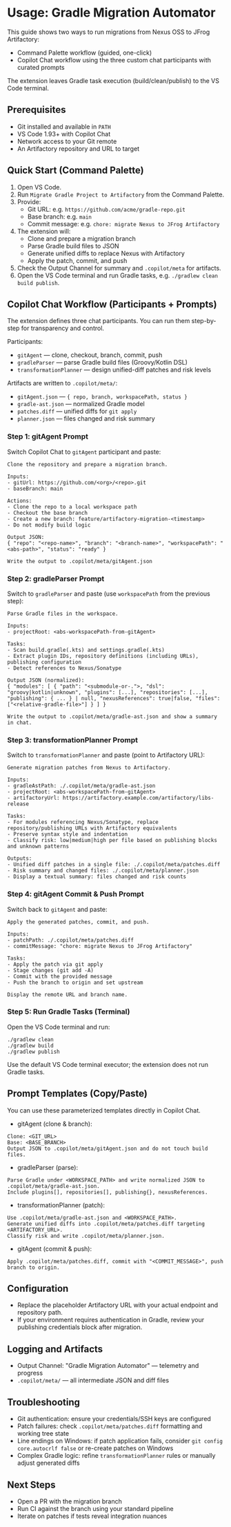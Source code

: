 # Usage: Gradle Migration Automator

This guide shows two ways to run migrations from Nexus OSS to JFrog Artifactory:
- Command Palette workflow (guided, one-click)
- Copilot Chat workflow using the three custom chat participants with curated prompts

The extension leaves Gradle task execution (build/clean/publish) to the VS Code terminal.

## Prerequisites
- Git installed and available in `PATH`
- VS Code 1.93+ with Copilot Chat
- Network access to your Git remote
- An Artifactory repository and URL to target

## Quick Start (Command Palette)
1. Open VS Code.
2. Run `Migrate Gradle Project to Artifactory` from the Command Palette.
3. Provide:
   - Git URL: e.g. `https://github.com/acme/gradle-repo.git`
   - Base branch: e.g. `main`
   - Commit message: e.g. `chore: migrate Nexus to JFrog Artifactory`
4. The extension will:
   - Clone and prepare a migration branch
   - Parse Gradle build files to JSON
   - Generate unified diffs to replace Nexus with Artifactory
   - Apply the patch, commit, and push
5. Check the Output Channel for summary and `.copilot/meta` for artifacts.
6. Open the VS Code terminal and run Gradle tasks, e.g. `./gradlew clean build publish`.

## Copilot Chat Workflow (Participants + Prompts)
The extension defines three chat participants. You can run them step-by-step for transparency and control.

Participants:
- `gitAgent` — clone, checkout, branch, commit, push
- `gradleParser` — parse Gradle build files (Groovy/Kotlin DSL)
- `transformationPlanner` — design unified-diff patches and risk levels

Artifacts are written to `.copilot/meta/`:
- `gitAgent.json` — `{ repo, branch, workspacePath, status }`
- `gradle-ast.json` — normalized Gradle model
- `patches.diff` — unified diffs for `git apply`
- `planner.json` — files changed and risk summary

### Step 1: gitAgent Prompt
Switch Copilot Chat to `gitAgent` participant and paste:

```
Clone the repository and prepare a migration branch.

Inputs:
- gitUrl: https://github.com/<org>/<repo>.git
- baseBranch: main

Actions:
- Clone the repo to a local workspace path
- Checkout the base branch
- Create a new branch: feature/artifactory-migration-<timestamp>
- Do not modify build logic

Output JSON:
{ "repo": "<repo-name>", "branch": "<branch-name>", "workspacePath": "<abs-path>", "status": "ready" }

Write the output to .copilot/meta/gitAgent.json
```

### Step 2: gradleParser Prompt
Switch to `gradleParser` and paste (use `workspacePath` from the previous step):

```
Parse Gradle files in the workspace.

Inputs:
- projectRoot: <abs-workspacePath-from-gitAgent>

Tasks:
- Scan build.gradle(.kts) and settings.gradle(.kts)
- Extract plugin IDs, repository definitions (including URLs), publishing configuration
- Detect references to Nexus/Sonatype

Output JSON (normalized):
{ "modules": [ { "path": "<submodule-or-.">, "dsl": "groovy|kotlin|unknown", "plugins": [...], "repositories": [...], "publishing": { ... } | null, "nexusReferences": true|false, "files": ["<relative-gradle-file>"] } ] }

Write the output to .copilot/meta/gradle-ast.json and show a summary in chat.
```

### Step 3: transformationPlanner Prompt
Switch to `transformationPlanner` and paste (point to Artifactory URL):

```
Generate migration patches from Nexus to Artifactory.

Inputs:
- gradleAstPath: ./.copilot/meta/gradle-ast.json
- projectRoot: <abs-workspacePath-from-gitAgent>
- artifactoryUrl: https://artifactory.example.com/artifactory/libs-release

Tasks:
- For modules referencing Nexus/Sonatype, replace repository/publishing URLs with Artifactory equivalents
- Preserve syntax style and indentation
- Classify risk: low|medium|high per file based on publishing blocks and unknown patterns

Outputs:
- Unified diff patches in a single file: ./.copilot/meta/patches.diff
- Risk summary and changed files: ./.copilot/meta/planner.json
- Display a textual summary: files changed and risk counts
```

### Step 4: gitAgent Commit & Push Prompt
Switch back to `gitAgent` and paste:

```
Apply the generated patches, commit, and push.

Inputs:
- patchPath: ./.copilot/meta/patches.diff
- commitMessage: "chore: migrate Nexus to JFrog Artifactory"

Tasks:
- Apply the patch via git apply
- Stage changes (git add -A)
- Commit with the provided message
- Push the branch to origin and set upstream

Display the remote URL and branch name.
```

### Step 5: Run Gradle Tasks (Terminal)
Open the VS Code terminal and run:

```
./gradlew clean
./gradlew build
./gradlew publish
```

Use the default VS Code terminal executor; the extension does not run Gradle tasks.

## Prompt Templates (Copy/Paste)
You can use these parameterized templates directly in Copilot Chat.

- gitAgent (clone & branch):
```
Clone: <GIT_URL>
Base: <BASE_BRANCH>
Output JSON to .copilot/meta/gitAgent.json and do not touch build files.
```

- gradleParser (parse):
```
Parse Gradle under <WORKSPACE_PATH> and write normalized JSON to .copilot/meta/gradle-ast.json.
Include plugins[], repositories[], publishing{}, nexusReferences.
```

- transformationPlanner (patch):
```
Use .copilot/meta/gradle-ast.json and <WORKSPACE_PATH>.
Generate unified diffs into .copilot/meta/patches.diff targeting <ARTIFACTORY_URL>.
Classify risk and write .copilot/meta/planner.json.
```

- gitAgent (commit & push):
```
Apply .copilot/meta/patches.diff, commit with "<COMMIT_MESSAGE>", push branch to origin.
```

## Configuration
- Replace the placeholder Artifactory URL with your actual endpoint and repository path.
- If your environment requires authentication in Gradle, review your publishing credentials block after migration.

## Logging and Artifacts
- Output Channel: "Gradle Migration Automator" — telemetry and progress
- `.copilot/meta/` — all intermediate JSON and diff files

## Troubleshooting
- Git authentication: ensure your credentials/SSH keys are configured
- Patch failures: check `.copilot/meta/patches.diff` formatting and working tree state
- Line endings on Windows: if patch application fails, consider `git config core.autocrlf false` or re-create patches on Windows
- Complex Gradle logic: refine `transformationPlanner` rules or manually adjust generated diffs

## Next Steps
- Open a PR with the migration branch
- Run CI against the branch using your standard pipeline
- Iterate on patches if tests reveal integration nuances